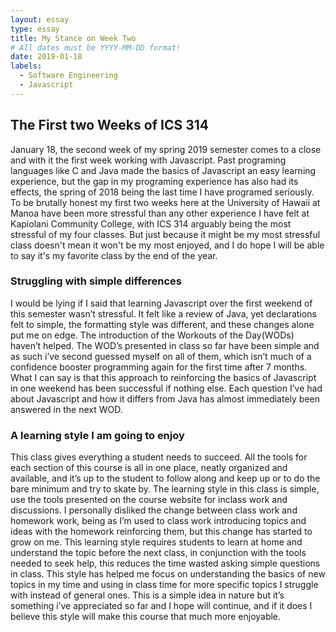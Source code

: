 ```yaml
---
layout: essay
type: essay
title: My Stance on Week Two
# All dates must be YYYY-MM-DD format!
date: 2019-01-18
labels:
  - Software Engineering
  - Javascript
---
```


## The First two Weeks of ICS 314

January 18, the second week of my spring 2019 semester comes to a close and with it the first week working with Javascript. Past programing languages like C and Java made the basics of Javascript an easy learning experience, but the gap in my programing experience has also had its effects, the spring of 2018 being the last time I have programed seriously. To be brutally honest my first two weeks here at the University of Hawaii at Manoa have been more stressful than any other experience I have felt at Kapiolani Community College, with ICS 314 arguably being the most stressful of my four classes. But just because it might be my most stressful class doesn't mean it won't be my most enjoyed, and I do hope I will be able to say it's my favorite class by the end of the year. 

### Struggling with simple differences

I would be lying if I said that learning Javascript over the first weekend of this semester wasn’t stressful. It felt like a review of Java, yet declarations felt to simple, the formatting style was different, and these changes alone put me on edge. The introduction of the Workouts of the Day(WODs) haven’t helped. The WOD’s presented in class so far have been simple and as such i’ve second guessed myself on all of them, which isn’t much of a confidence booster programming again for the first time after 7 months. What I can say is that this approach to reinforcing the basics of Javascript in one weekend has been successful if nothing else. Each question I’ve had about Javascript and how it differs from Java has almost immediately been answered in the next WOD. 

### A learning style I am going to enjoy

This class gives everything a student needs to succeed. All the tools for each section of this course is all in one place, neatly organized and available, and it’s up to the student to follow along and keep up or to do the bare minimum and try to skate by. The learning style in this class is simple, use the tools presented on the course website for inclass work and discussions. I personally disliked the change between class work and homework work, being as I’m used to class work introducing topics and ideas with the homework reinforcing them, but this change has started to grow on me. This learning style requires students to learn at home and understand the topic before the next class, in conjunction with the tools needed to seek help, this reduces the time wasted asking simple questions in class. This style has helped me focus on understanding the basics of new topics in my time and using in class time for more specific topics I struggle with instead of general ones. This is a simple idea in nature but it’s something i’ve appreciated so far and I hope will continue, and if it does I believe this style will make this course that much more enjoyable.
